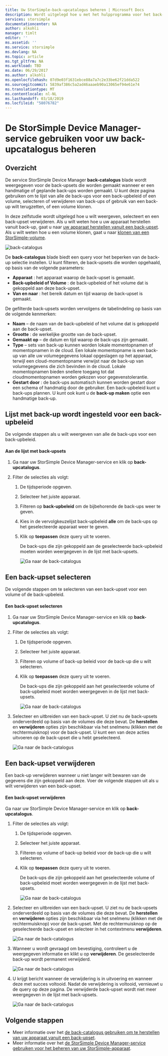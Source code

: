 ```yaml
---
title: Uw StorSimple-back-upcatalogus beheren | Microsoft Docs
description: Wordt uitgelegd hoe u met het hulpprogramma voor het back-catalogus van de StorSimple Device Manager-servicepagina lijst, selecteer en verwijderen van back-upsets.
services: storsimple
documentationcenter: NA
author: alkohli
manager: timlt
editor: ''
ms.assetid: ''
ms.service: storsimple
ms.devlang: NA
ms.topic: article
ms.tgt_pltfrm: NA
ms.workload: TBD
ms.date: 06/29/2017
ms.author: alkohli
ms.openlocfilehash: 07d9e03f1631ebce88a7a7c2e33be62f21dda522
ms.sourcegitcommit: 5839af386c5a2ad46aaaeb90a13065ef94e61e74
ms.translationtype: MT
ms.contentlocale: nl-NL
ms.lasthandoff: 03/18/2019
ms.locfileid: "58076782"
---
```

# <a name="use-the-storsimple-device-manager-service-to-manage-your-backup-catalog"></a>De StorSimple Device Manager-service gebruiken voor uw back-upcatalogus beheren
## <a name="overview"></a>Overzicht
De service StorSimple Device Manager **back-catalogus** blade wordt weergegeven voor de back-upsets die worden gemaakt wanneer er een handmatige of geplande back-ups worden gemaakt. U kunt deze pagina gebruiken om te lijst van alle de back-ups voor een back-upbeleid of een volume, selecteren of verwijderen van back-ups of gebruik van een back-up wilt terugzetten, of een volume klonen.

In deze zelfstudie wordt uitgelegd hoe u wilt weergeven, selecteert en een back-upset verwijderen. Als u wilt weten hoe u uw apparaat herstellen vanuit back-up, gaat u naar [uw apparaat herstellen vanuit een back-upset](storsimple-8000-restore-from-backup-set-u2.md). Als u wilt weten hoe u een volume klonen, gaat u naar [klonen van een StorSimple-volume](storsimple-8000-clone-volume-u2.md).

![back-catalogus](./media/storsimple-8000-manage-backup-catalog/bucatalog.png) 

De **back-catalogus** blade biedt een query voor het beperken van de back-up selectie instellen. U kunt filteren, de back-upsets die worden opgehaald, op basis van de volgende parameters:

* **Apparaat** : het apparaat waarop de back-upset is gemaakt.
* **Back-upbeleid of Volume** : de back-upbeleid of het volume dat is gekoppeld aan deze back-upset.
* **Van en naar** : het bereik datum en tijd waarop de back-upset is gemaakt.

De gefilterde back-upsets worden vervolgens de tabelindeling op basis van de volgende kenmerken:

* **Naam** – de naam van de back-upbeleid of het volume dat is gekoppeld aan de back-upset.
* **Grootte** : de werkelijke grootte van de back-upset.
* **Gemaakt op** – de datum en tijd waarop de back-ups zijn gemaakt. 
* **Type** – sets van back-up kunnen worden lokale momentopnamen of momentopnamen in de cloud. Een lokale momentopname is een back-up van alle uw volumegegevens lokaal opgeslagen op het apparaat, terwijl een cloud-momentopname verwijst naar de back-up van volumegegevens die zich bevinden in de cloud. Lokale momentopnamen bieden snellere toegang tot dat cloudmomentopnamen worden gekozen voor gegevenstolerantie.
* **Gestart door** : de back-ups automatisch kunnen worden gestart door een schema of handmatig door de gebruiker. Een back-upbeleid kunt u back-ups plannen. U kunt ook kunt u de **back-up maken** optie een handmatige back-up.

## <a name="list-backup-sets-for-a-backup-policy"></a>Lijst met back-up wordt ingesteld voor een back-upbeleid
De volgende stappen als u wilt weergeven van alle de back-ups voor een back-upbeleid.

#### <a name="to-list-backup-sets"></a>Aan de lijst met back-upsets
1. Ga naar uw StorSimple Device Manager-service en klik op **back-upcatalogus**.

2. Filter de selecties als volgt:
   
   1. De tijdsperiode opgeven.
   2. Selecteer het juiste apparaat.
   3. Filteren op **back-upbeleid** om de bijbehorende de back-ups weer te geven.
   3. Kies in de vervolgkeuzelijst back-upbeleid **alle** om de back-ups op het geselecteerde apparaat weer te geven.
   4. Klik op **toepassen** deze query uit te voeren.
      
      De back-ups die zijn gekoppeld aan de geselecteerde back-upbeleid moeten worden weergegeven in de lijst met back-upsets.

      ![Ga naar de back-catalogus](./media/storsimple-8000-manage-backup-catalog/bucatalog1.png)

## <a name="select-a-backup-set"></a>Een back-upset selecteren
De volgende stappen om te selecteren van een back-upset voor een volume of de back-upbeleid.

#### <a name="to-select-a-backup-set"></a>Een back-upset selecteren
1. Ga naar uw StorSimple Device Manager-service en klik op **back-upcatalogus**.
2. Filter de selecties als volgt:
   
   1. De tijdsperiode opgeven. 
   2. Selecteer het juiste apparaat. 
   3. Filteren op volume of back-up beleid voor de back-up die u wilt selecteren.
   4. Klik op **toepassen** deze query uit te voeren.
      
      De back-ups die zijn gekoppeld aan het geselecteerde volume of back-upbeleid moet worden weergegeven in de lijst met back-upsets.

      ![Ga naar de back-catalogus](./media/storsimple-8000-manage-backup-catalog/bucatalog1.png)

3. Selecteer en uitbreiden van een back-upset. U ziet nu de back-upsets onderverdeeld op basis van de volumes die deze bevat. De **herstellen** en **verwijderen** opties zijn beschikbaar via het snelmenu (klikken met de rechtermuisknop) voor de back-upset. U kunt een van deze acties uitvoeren op de back-upset die u hebt geselecteerd.

    ![Ga naar de back-catalogus](./media/storsimple-8000-manage-backup-catalog/bucatalog2.png)

## <a name="delete-a-backup-set"></a>Een back-upset verwijderen
Een back-up verwijderen wanneer u niet langer wilt bewaren van de gegevens die zijn gekoppeld aan deze. Voer de volgende stappen uit als u wilt verwijderen van een back-upset.

#### <a name="to-delete-a-backup-set"></a>Een back-upset verwijderen
 Ga naar uw StorSimple Device Manager-service en klik op **back-upcatalogus**.
1. Filter de selecties als volgt:
   
   1. De tijdsperiode opgeven. 
   2. Selecteer het juiste apparaat. 
   3. Filteren op volume of back-up beleid voor de back-up die u wilt selecteren.
   4. Klik op **toepassen** deze query uit te voeren.
      
      De back-ups die zijn gekoppeld aan het geselecteerde volume of back-upbeleid moet worden weergegeven in de lijst met back-upsets.

      ![Ga naar de back-catalogus](./media/storsimple-8000-manage-backup-catalog/bucatalog1.png)

1. Selecteer en uitbreiden van een back-upset. U ziet nu de back-upsets onderverdeeld op basis van de volumes die deze bevat. De **herstellen** en **verwijderen** opties zijn beschikbaar via het snelmenu (klikken met de rechtermuisknop) voor de back-upset. Met de rechtermuisknop op de geselecteerde back-upset en selecteer in het contextmenu **verwijderen**.

    ![Ga naar de back-catalogus](./media/storsimple-8000-manage-backup-catalog/bucatalog3.png)

1. Wanneer u wordt gevraagd om bevestiging, controleert u de weergegeven informatie en klikt u op **verwijderen**. De geselecteerde back-up wordt permanent verwijderd.

    ![Ga naar de back-catalogus](./media/storsimple-8000-manage-backup-catalog/bucatalog4.png)  

1. U krijgt bericht wanneer de verwijdering is in uitvoering en wanneer deze met succes voltooid. Nadat de verwijdering is voltooid, vernieuwt u de query op deze pagina. De verwijderde back-upset wordt niet meer weergegeven in de lijst met back-upsets.

    ![Ga naar de back-catalogus](./media/storsimple-8000-manage-backup-catalog/bucatalog7.png)

## <a name="next-steps"></a>Volgende stappen
* Meer informatie over het [de back-catalogus gebruiken om te herstellen van uw apparaat vanuit een back-upset](storsimple-8000-restore-from-backup-set-u2.md).
* Meer informatie over het [de StorSimple Device Manager-service gebruiken voor het beheren van uw StorSimple-apparaat](storsimple-8000-manager-service-administration.md).

